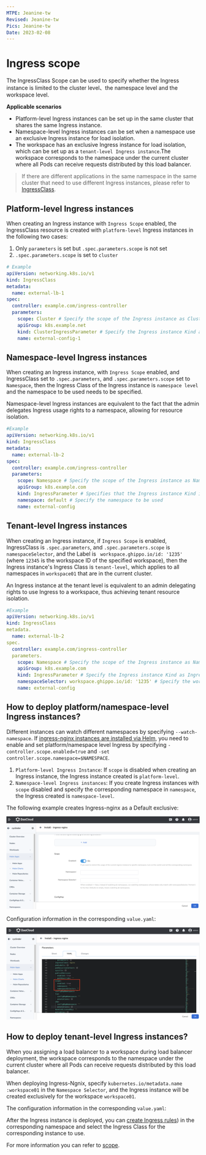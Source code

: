 ```yaml
---
MTPE: Jeanine-tw
Revised: Jeanine-tw
Pics: Jeanine-tw
Date: 2023-02-08
---
```


# Ingress scope

The IngressClass Scope can be used to specify whether the Ingress instance is limited to the cluster level、the namespace level and the workspace level.

**Applicable scenarios**

* Platform-level Ingress instances can be set up in the same cluster that shares the same Ingress instance.
* Namespace-level Ingress instances can be set when a namespace use an exclusive Ingress instance for load isolation.
* The workspace has an exclusive Ingress instance for load isolation, which can be set up as a `tenant-level Ingress instance`.The workspace corresponds to the namespace under the current cluster where all Pods can receive requests distributed by this load balancer.

> If there are different applications in the same namespace in the same cluster that need to use different Ingress instances, please refer to [IngressClass](ingressclass.md).

## Platform-level Ingress instances

When creating an Ingress instance with `Ingress Scope` enabled, the IngressClass resource is created with `platform-level` Ingress instances in the following two cases:

1. Only `parameters` is set but `.spec.parameters.scope` is not set
2. `.spec.parameters.scope` is set to `cluster`

```yaml
# Example
apiVersion: networking.k8s.io/v1
kind: IngressClass
metadata:
  name: external-lb-1
spec:
  controller: example.com/ingress-controller
  parameters:
    scope: Cluster # Specify the scope of the Ingress instance as Cluster
    apiGroup: k8s.example.net
    kind: ClusterIngressParameter # Specify the Ingress instance Kind as ClusterIngressParameter
    name: external-config-1
```

## Namespace-level Ingress instances

When creating an Ingress instance, with  `Ingress Scope` enabled, and IngressClass set to `.spec.parameters`, and `.spec.parameters.scope` set to `Namespace`, then the Ingress Class of the Ingress instance is `namespace level` and the namespace to be used needs to be specified.

Namespace-level Ingress instances are equivalent to the fact that the admin delegates Ingress usage rights to a namespace, allowing for resource isolation.

```yaml
#Example
apiVersion: networking.k8s.io/v1
kind: IngressClass
metadata:
  name: external-lb-2
spec:
  controller: example.com/ingress-controller
  parameters:
    scope: Namespace # Specify the scope of the Ingress instance as Namespace
    apiGroup: k8s.example.com
    kind: IngressParameter # Specifies that the Ingress instance Kind is IngressParameter
    namespace: default # Specify the namespace to be used
    name: external-config
```

## Tenant-level Ingress instances

When creating an Ingress instance, if `Ingress Scope` is enabled, IngressClass is `.spec.parameters`, and `.spec.parameters.scope` is `namespaceSelector`, and the Label is ` workspace.ghippo.io/id: '1235'` (where `12345` is the workspace ID of the specified workspace), then the Ingress instance's Ingress Class is `tenant-level`, which applies to all namespaces in `workspace01` that are in the current cluster.

An Ingress instance at the tenant level is equivalent to an admin delegating rights to use Ingress to a workspace, thus achieving tenant resource isolation.

```yaml
#Example
apiVersion: networking.k8s.io/v1
kind: IngressClass
metadata.
  name: external-lb-2
spec.
  controller: example.com/ingress-controller
  parameters.
    scope: Namespace # Specify the scope of the Ingress instance as Namespace
    apiGroup: k8s.example.com
    kind: IngressParameter # Specify the Ingress instance Kind as IngressParameter
    namespaceSelector: workspace.ghippo.io/id: '1235' # Specify the workspace ID to be used
    name: external-config
```

## How to deploy platform/namespace-level Ingress instances?

Different instances can watch different namespaces by specifying `--watch-namespace`.
If [ingress-nginx instances are installed via Helm](install.md), you need to enable and set platform/namespace level Ingress by specifying `-controller.scope.enabled=true` and `-set controller.scope.namespace=$NAMESPACE`.

1. `Platform-level Ingress Instance`: If `scope` is disabled when creating an Ingress instance, the Ingress instance created is `platform-level`.
2. `Namespace-level Ingress instances`: If you create Ingress instances with `scope` disabled and specify the corresponding namespace in `namespace`, the Ingress created is `namespace-level`.

The following example creates Ingress-nginx as a Default exclusive:

![scope01](../../images/scope01.png)

Configuration information in the corresponding `value.yaml`:

![scope02](../../images/scope02.png)

## How to deploy tenant-level Ingress instances?

When you assigning a load balancer to a workspace during load balancer deployment, the workspace corresponds to the namespace under the current cluster where all Pods can receive requests distributed by this load balancer.

When deploying Ingress-Ngnix, specify `kubernetes.io/metadata.name :workspace01` in the `Namespace Selector`, and the Ingress instance will be created exclusively for the workspace `workspace01`.



The configuration information in the corresponding `value.yaml`:



After the Ingress instance is deployed, you can [create Ingress rules](../../../kpanda/user-guide/services-routes/create-ingress.md)) in the corresponding namespace and select the Ingress Class for the corresponding instance to use.

For more information you can refer to [scope](https://kubernetes.github.io/ingress-nginx/deploy/#scope).
